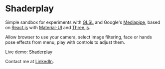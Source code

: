 # Shaderplay

Simple sandbox for experiments with [GLSL](https://www.khronos.org/opengl/wiki/Core_Language_(GLSL)) and Google's [Mediapipe](https://mediapipe.dev/), based on [React.js](https://reactjs.org/) with [Material-UI](https://material-ui.com/) and [Three.js](https://threejs.org/).
               
Allow browser to use your camera, select image filtering, face or hands pose effects from menu, play with controls to adjust them.

Live demo: [Shaderplay](https://virtualkiln.ru/)

Contact me at [LinkedIn](https://www.linkedin.com/in/sergey-yanenko-57b21a96/).
